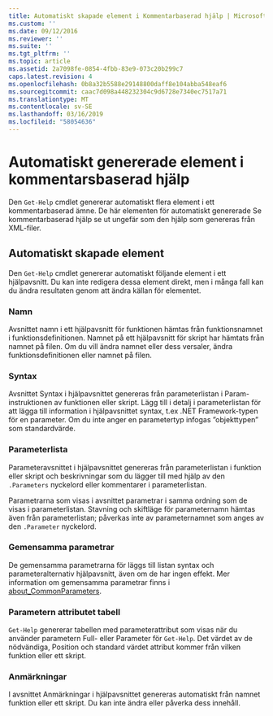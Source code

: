 ```yaml
---
title: Automatiskt skapade element i Kommentarbaserad hjälp | Microsoft Docs
ms.custom: ''
ms.date: 09/12/2016
ms.reviewer: ''
ms.suite: ''
ms.tgt_pltfrm: ''
ms.topic: article
ms.assetid: 2a7098fe-0854-4fbb-83e9-073c20b299c7
caps.latest.revision: 4
ms.openlocfilehash: 0b8a32b5588e29148800daff8e104abba548eaf6
ms.sourcegitcommit: caac7d098a448232304c9d6728e7340ec7517a71
ms.translationtype: MT
ms.contentlocale: sv-SE
ms.lasthandoff: 03/16/2019
ms.locfileid: "58054636"
---
```

# <a name="autogenerated-elements-of-comment-based-help"></a>Automatiskt genererade element i kommentarsbaserad hjälp

Den `Get-Help` cmdlet genererar automatiskt flera element i ett kommentarbaserad ämne. De här elementen för automatiskt genererade Se kommentarbaserad hjälp se ut ungefär som den hjälp som genereras från XML-filer.

## <a name="autogenerated-elements"></a>Automatiskt skapade element

Den `Get-Help` cmdlet genererar automatiskt följande element i ett hjälpavsnitt. Du kan inte redigera dessa element direkt, men i många fall kan du ändra resultaten genom att ändra källan för elementet.

### <a name="name"></a>Namn

Avsnittet namn i ett hjälpavsnitt för funktionen hämtas från funktionsnamnet i funktionsdefinitionen. Namnet på ett hjälpavsnitt för skript har hämtats från namnet på filen. Om du vill ändra namnet eller dess versaler, ändra funktionsdefinitionen eller namnet på filen.

### <a name="syntax"></a>Syntax

Avsnittet Syntax i hjälpavsnittet genereras från parameterlistan i Param-instruktionen av funktionen eller skript. Lägg till i detalj i parameterlistan för att lägga till information i hjälpavsnittet syntax, t.ex .NET Framework-typen för en parameter. Om du inte anger en parametertyp infogas ”objekttypen” som standardvärde.

### <a name="parameter-list"></a>Parameterlista

Parameteravsnittet i hjälpavsnittet genereras från parameterlistan i funktion eller skript och beskrivningar som du lägger till med hjälp av den `.Parameters` nyckelord eller kommentarer i parameterlistan.

Parametrarna som visas i avsnittet parametrar i samma ordning som de visas i parameterlistan. Stavning och skiftläge för parameternamn hämtas även från parameterlistan; påverkas inte av parameternamnet som anges av den `.Parameter` nyckelord.

### <a name="common-parameters"></a>Gemensamma parametrar

De gemensamma parametrarna för läggs till listan syntax och parameteralternativ hjälpavsnitt, även om de har ingen effekt. Mer information om gemensamma parametrar finns i [about_CommonParameters](/powershell/module/microsoft.powershell.core/about/about_commonparameters).

### <a name="parameter-attribute-table"></a>Parametern attributet tabell

`Get-Help` genererar tabellen med parameterattribut som visas när du använder parametern Full- eller Parameter för `Get-Help`. Det värdet av de nödvändiga, Position och standard värdet attribut kommer från vilken funktion eller ett skript.

### <a name="remarks"></a>Anmärkningar

I avsnittet Anmärkningar i hjälpavsnittet genereras automatiskt från namnet funktion eller ett skript. Du kan inte ändra eller påverka dess innehåll.
